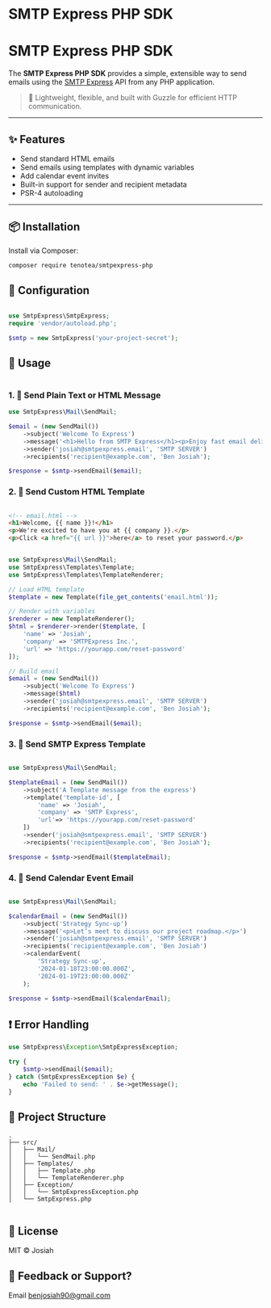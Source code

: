 # SMTP Express PHP SDK

# SMTP Express PHP SDK

The **SMTP Express PHP SDK** provides a simple, extensible way to send emails using the [SMTP Express](https://smtpexpress.com) API from any PHP application.

> 🚀 Lightweight, flexible, and built with Guzzle for efficient HTTP communication.

---

## ✨ Features

- Send standard HTML emails
- Send emails using templates with dynamic variables
- Add calendar event invites
- Built-in support for sender and recipient metadata
- PSR-4 autoloading

---

## 📦 Installation

Install via Composer:

```bash
composer require tenotea/smtpexpress-php
```

## 🔧 Configuration

```php

use SmtpExpress\SmtpExpress;
require 'vendor/autoload.php';

$smtp = new SmtpExpress('your-project-secret');

```

## 🚀 Usage

```php

```

### 1. 📄 Send Plain Text or HTML Message

```php
use SmtpExpress\Mail\SendMail;

$email = (new SendMail())
    ->subject('Welcome To Express')
    ->message('<h1>Hello from SMTP Express</h1><p>Enjoy fast email delivery!</p>')
    ->sender('josiah@smtpexpress.email', 'SMTP SERVER')
    ->recipients('recipient@example.com', 'Ben Josiah');

$response = $smtp->sendEmail($email);

```

### 2. 🧩 Send Custom HTML Template

```html

<!-- email.html -->
<h1>Welcome, {{ name }}!</h1>
<p>We're excited to have you at {{ company }}.</p>
<p>Click <a href="{{ url }}">here</a> to reset your password.</p>

```

```php

use SmtpExpress\Mail\SendMail;
use SmtpExpress\Templates\Template;
use SmtpExpress\Templates\TemplateRenderer;

// Load HTML template
$template = new Template(file_get_contents('email.html'));

// Render with variables
$renderer = new TemplateRenderer();
$html = $renderer->render($template, [
    'name' => 'Josiah',
    'company' => 'SMTPExpress Inc.',
    'url' => 'https://yourapp.com/reset-password'
]);

// Build email
$email = (new SendMail())
    ->subject('Welcome To Express')
    ->message($html)
    ->sender('josiah@smtpexpress.email', 'SMTP SERVER')
    ->recipients('recipient@example.com', 'Ben Josiah');

$response = $smtp->sendEmail($email);

```


### 3. 🧠 Send SMTP Express Template

```php

use SmtpExpress\Mail\SendMail;

$templateEmail = (new SendMail())
    ->subject('A Template message from the express')
    ->template('template-id', [
        'name' => 'Josiah',
        'company' => 'SMTP Express',
        'url'=> 'https://yourapp.com/reset-password'
    ])
    ->sender('josiah@smtpexpress.email', 'SMTP SERVER')
    ->recipients('recipient@example.com', 'Ben Josiah');

$response = $smtp->sendEmail($templateEmail);

```


### 4. 📅 Send Calendar Event Email

```php

use SmtpExpress\Mail\SendMail;

$calendarEmail = (new SendMail())
    ->subject('Strategy Sync-up')
    ->message('<p>Let’s meet to discuss our project roadmap.</p>')
    ->sender('josiah@smtpexpress.email', 'SMTP SERVER')
    ->recipients('recipient@example.com', 'Ben Josiah')
    ->calendarEvent(
        'Strategy Sync-up',
        '2024-01-18T23:00:00.000Z',
        '2024-01-19T23:00:00.000Z'
    );

$response = $smtp->sendEmail($calendarEmail);

```

## ❗ Error Handling

```php
use SmtpExpress\Exception\SmtpExpressException;

try {
    $smtp->sendEmail($email);
} catch (SmtpExpressException $e) {
    echo 'Failed to send: ' . $e->getMessage();
}

```

## 📁 Project Structure

```
.
├── src/
│   ├── Mail/
│   │   └── SendMail.php
│   ├── Templates/
│   │   ├── Template.php
│   │   └── TemplateRenderer.php
│   ├── Exception/
│   │   └── SmtpExpressException.php
│   └── SmtpExpress.php


```

## 📝 License
MIT © Josiah

## 💬 Feedback or Support?
Email benjosiah90@gmail.com



